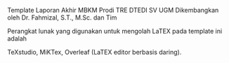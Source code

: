 Template Laporan Akhir MBKM Prodi TRE DTEDI SV UGM Dikembangkan oleh Dr. Fahmizal, S.T., M.Sc. dan Tim

Perangkat lunak yang digunakan untuk mengolah LaTEX pada template ini adalah

TeXstudio,
MiKTex,
Overleaf (LaTEX editor berbasis daring).
